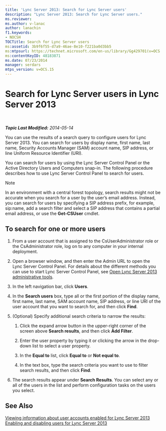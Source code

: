 ```yaml
---
title: 'Lync Server 2013: Search for Lync Server users'
description: "Lync Server 2013: Search for Lync Server users."
ms.reviewer: 
ms.author: v-lanac
author: lanachin
f1.keywords:
- NOCSH
TOCTitle: Search for Lync Server users
ms:assetid: 3b9f6f55-d7a9-46ae-8e10-f221ba0d3bb5
ms:mtpsurl: https://technet.microsoft.com/en-us/library/Gg429701(v=OCS.15)
ms:contentKeyID: 48183871
ms.date: 07/23/2014
manager: serdars
mtps_version: v=OCS.15
---
```


# Search for Lync Server users in Lync Server 2013

<div data-xmlns="http://www.w3.org/1999/xhtml">

<div class="topic" data-xmlns="http://www.w3.org/1999/xhtml" data-msxsl="urn:schemas-microsoft-com:xslt" data-cs="https://msdn.microsoft.com/">

<div data-asp="https://msdn2.microsoft.com/asp">



</div>

<div id="mainSection">

<div id="mainBody">

<span> </span>

_**Topic Last Modified:** 2014-05-14_

You can use the results of a search query to configure users for Lync Server 2013. You can search for users by display name, first name, last name, Security Accounts Manager (SAM) account name, SIP address, or line Uniform Resource Identifier (URI).

You can search for users by using the Lync Server Control Panel or the Active Directory Users and Computers snap-in. The following procedure describes how to use Lync Server Control Panel to search for users.

<div>


> [!NOTE]  
> In an environment with a central forest topology, search results might not be accurate when you search for a user by the user’s email address. Instead, you can search for users by specifying a SIP address prefix, for example, sip:name, add a search filter and select a SIP address that contains a partial email address, or use the <STRONG>Get-CSUser</STRONG> cmdlet.



</div>

<div>

## To search for one or more users

1.  From a user account that is assigned to the CsUserAdministrator role or the CsAdministrator role, log on to any computer in your internal deployment.

2.  Open a browser window, and then enter the Admin URL to open the Lync Server Control Panel. For details about the different methods you can use to start Lync Server Control Panel, see [Open Lync Server 2013 administrative tools](lync-server-2013-open-lync-server-administrative-tools.md).

3.  In the left navigation bar, click **Users**.

4.  In the **Search users** box, type all or the first portion of the display name, first name, last name, SAM account name, SIP address, or line URI of the user account that you want to search for, and then click **Find**.

5.  (Optional) Specify additional search criteria to narrow the results:
    
    1.  Click the expand arrow button in the upper-right corner of the screen above **Search results**, and then click **Add Filter**.
    
    2.  Enter the user property by typing it or clicking the arrow in the drop-down list to select a user property.
    
    3.  In the **Equal to** list, click **Equal to** or **Not equal to**.
    
    4.  In the text box, type the search criteria you want to use to filter search results, and then click **Find**.

6.  The search results appear under **Search Results**. You can select any or all of the users in the list and perform configuration tasks on the users you select.

</div>

<div>

## See Also


[Viewing information about user accounts enabled for Lync Server 2013](lync-server-2013-viewing-information-about-user-accounts-enabled-for-lync-server.md)  
[Enabling and disabling users for Lync Server 2013](lync-server-2013-enabling-and-disabling-users-for-lync-server.md)  
  

</div>

</div>

<span> </span>

</div>

</div>

</div>

